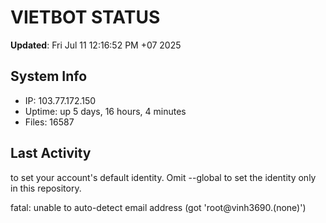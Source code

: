# VIETBOT STATUS
**Updated**: Fri Jul 11 12:16:52 PM +07 2025

## System Info
- IP: 103.77.172.150
- Uptime: up 5 days, 16 hours, 4 minutes
- Files: 16587

## Last Activity

to set your account's default identity.
Omit --global to set the identity only in this repository.

fatal: unable to auto-detect email address (got 'root@vinh3690.(none)')

